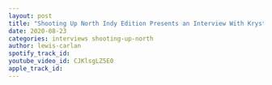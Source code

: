 ```yaml
---
layout: post
title: "Shooting Up North Indy Edition Presents an Interview With Krystal Moon"
date: 2020-08-23
categories: interviews shooting-up-north
author: lewis-carlan
spotify_track_id: 
youtube_video_id: CJKlsgLZ5E0
apple_track_id: 
---
```

